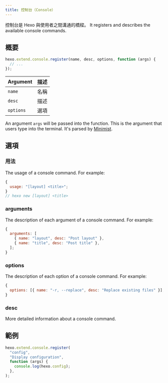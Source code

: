 ```yaml
---
title: 控制台（Console）
---
```


控制台是 Hexo 與使用者之間溝通的橋樑。 It registers and describes the available console commands.

## 概要

```js
hexo.extend.console.register(name, desc, options, function (args) {
  // ...
});
```

| Argument  | 描述 |
| --------- | -- |
| `name`    | 名稱 |
| `desc`    | 描述 |
| `options` | 選項 |

An argument `args` will be passed into the function. This is the argument that users type into the terminal. It's parsed by [Minimist][].

## 選項

### 用法

The usage of a console command. For example:

```js
{
  usage: "[layout] <title>";
}
// hexo new [layout] <title>
```

### arguments

The description of each argument of a console command. For example:

```js
{
  arguments: [
    { name: "layout", desc: "Post layout" },
    { name: "title", desc: "Post title" },
  ];
}
```

### options

The description of each option of a console command. For example:

```js
{
  options: [{ name: "-r, --replace", desc: "Replace existing files" }];
}
```

### desc

More detailed information about a console command.

## 範例

```js
hexo.extend.console.register(
  "config",
  "Display configuration",
  function (args) {
    console.log(hexo.config);
  },
);
```

[Minimist]: https://github.com/minimistjs/minimist
